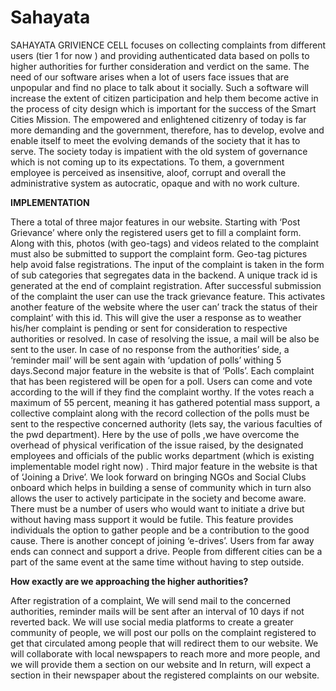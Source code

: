 # Sahayata
SAHAYATA GRIVIENCE CELL focuses on collecting complaints from different users (tier 1 for now ) and providing  authenticated data based on polls to higher authorities for further consideration and verdict on the same. The need of our software arises when a lot of users face issues that are unpopular and find no place to talk about it socially. Such a software will increase the extent of citizen participation and help them become active in the process of city design which is important for the success of the Smart Cities Mission. The empowered and enlightened citizenry of today is far more demanding and the government, therefore, has to develop, evolve and enable itself to meet the evolving demands of the society that it has to serve. The society today is impatient with the old system of governance which is not coming up to its expectations. To them, a government employee is perceived as insensitive, aloof, corrupt and overall the administrative system as autocratic, opaque and with no work culture.

**IMPLEMENTATION**

There a total of three major features in our website. Starting with ‘Post Grievance’ where only the registered users get to fill a complaint form. Along with this, photos (with geo-tags) and videos related to the complaint must also be submitted to support the complaint form. Geo-tag pictures help avoid false registrations. The input of the complaint is taken in the form of sub categories that segregates data in the backend. A unique track id is generated at the end of complaint registration. After successful submission of the complaint the user can use the track grievance feature. This activates another feature of the website where the user can’ track the status of their complaint’ with this id. This will give the user a response as to weather his/her complaint is pending or sent for consideration to respective authorities or resolved. In case of resolving the issue, a mail will be also be sent to the user. In case of no response from the authorities’ side, a ‘reminder mail’ will be sent again with ‘updation of polls’ withing 5 days.Second major feature in the website is that of ‘Polls’. Each complaint that has been registered will be open for a poll. Users can come and vote according to the will if they find the complaint worthy. If the votes reach a maximum of 55 percent, meaning it has gathered potential mass support, a collective complaint along with the record collection of the polls must be sent to the respective concerned authority (lets say, the various faculties of the pwd department). Here by the use of polls ,we have overcome the overhead of physical verification of the issue raised, by the designated employees
and officials of the public works department (which is existing implementable model right now) . Third major feature in the website is that of ‘Joining a Drive’. We look forward on bringing NGOs and Social Clubs onboard which helps in building a sense of community which in turn also allows the user to actively participate in the society and become aware. There must be a number of users who would want to initiate a drive but without having mass support it would be futile. This feature provides individuals the option to gather people and be a contribution to the good cause. There is another concept of joining ‘e-drives’. Users from far away ends can connect and support a drive. People from different cities can be a part of the same event at the same time without having to step outside.

**How exactly are we approaching the higher authorities?**

After registration of a complaint, We will send mail to the concerned authorities, reminder mails will be sent after an interval of 10 days if not reverted back.
We will use social media platforms to create a greater community of people, we will post our polls on the complaint registered to get that circulated among people that will redirect them to our website.
We will collaborate with local newspapers to reach more and more people, and we will provide them a section on our website and In return, will expect a section in their newspaper about the registered complaints on our website.

